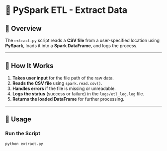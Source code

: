 # 🚀 PySpark ETL - Extract Data  

## 📌 Overview  
The `extract.py` script reads a **CSV file** from a user-specified location using **PySpark**, loads it into a **Spark DataFrame**, and logs the process.  

---

## 📜 How It Works  

1. **Takes user input** for the file path of the raw data.  
2. **Reads the CSV file** using `spark.read.csv()`.  
3. **Handles errors** if the file is missing or unreadable.  
4. **Logs the status** (success or failure) in the `logs/etl_log.log` file.  
5. **Returns the loaded DataFrame** for further processing.  

---

## 🔧 Usage  

### Run the Script  
```bash
python extract.py

